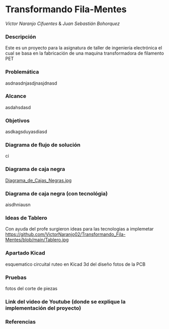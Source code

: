 # Transformando Fila-Mentes
_Víctor Naranjo Cifuentes_ & _Juan Sebastián Bohorquez_
### Descripción
Este es un proyecto para la asignatura de taller de ingeniería electrónica el cual se basa en la fabricación de una maquina transformadora de filamento PET
### Problemática
asdnasdnjasdjnasjdnasd
### Alcance
asdahsdasd
### Objetivos
asdkagsduyasdiasd
### Diagrama de flujo de solución
ci
### Diagrama de caja negra
[Diagrama_de_Cajas_Negras.jpg](https://github.com/VictorNaranjo02/Transformando_Fila-Mentes/blob/main/Diagrama_de_Cajas_Negras.jpg)
### Diagrama de caja negra (con tecnológia)
aisdhniausn
### Ideas de Tablero
Con ayuda del profe surgieron ideas para las tecnologias a implemetar https://github.com/VictorNaranjo02/Transformando_Fila-Mentes/blob/main/Tablero.jpg
### Apartado Kicad
esquematico circuital
ruteo en Kicad
3d del diseño 
fotos de la PCB
### Pruebas
fotos del corte de piezas 
### Link del video de Youtube (donde se explique la implementación del proyecto)
### Referencias
